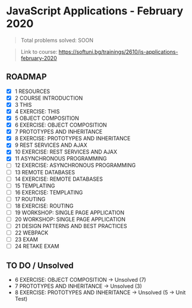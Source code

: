 # JavaScript Applications - February 2020

> Total problems solved: SOON

> Link to course: https://softuni.bg/trainings/2610/js-applications-february-2020

## ROADMAP

-   [x] 1 RESOURCES
-   [x] 2 COURSE INTRODUCTION
-   [x] 3 THIS
-   [x] 4 EXERCISE: THIS
-   [x] 5 OBJECT COMPOSITION
-   [x] 6 EXERCISE: OBJECT COMPOSITION
-   [x] 7 PROTOTYPES AND INHERITANCE
-   [x] 8 EXERCISE: PROTOTYPES AND INHERITANCE
-   [x] 9 REST SERVICES AND AJAX
-   [x] 10 EXERCISE: REST SERVICES AND AJAX
-   [x] 11 ASYNCHRONOUS PROGRAMMING
-   [ ] 12 EXERCISE: ASYNCHRONOUS PROGRAMMING
-   [ ] 13 REMOTE DATABASES
-   [ ] 14 EXERCISE: REMOTE DATABASES
-   [ ] 15 TEMPLATING
-   [ ] 16 EXERCISE: TEMPLATING
-   [ ] 17 ROUTING
-   [ ] 18 EXERCISE: ROUTING
-   [ ] 19 WORKSHOP: SINGLE PAGE APPLICATION
-   [ ] 20 WORKSHOP: SINGLE PAGE APPLICATION
-   [ ] 21 DESIGN PATTERNS AND BEST PRACTICES
-   [ ] 22 WEBPACK
-   [ ] 23 EXAM
-   [ ] 24 RETAKE EXAM

## TO DO / Unsolved

-   6 EXERCISE: OBJECT COMPOSITION -> Unsolved (7)
-   7 PROTOTYPES AND INHERITANCE -> Unsolved (3)
-   8 EXERCISE: PROTOTYPES AND INHERITANCE -> Unsolved (5 -> Unit Test)
